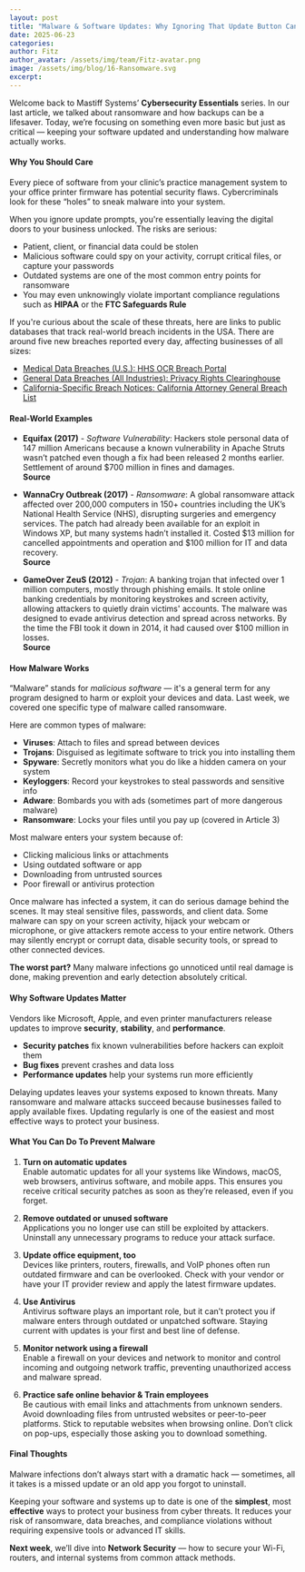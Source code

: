 ```yaml
---
layout: post
title: "Malware & Software Updates: Why Ignoring That Update Button Can Cost You "
date: 2025-06-23
categories: 
author: Fitz
author_avatar: /assets/img/team/Fitz-avatar.png
image: /assets/img/blog/16-Ransomware.svg
excerpt: 
---
```

Welcome back to Mastiff Systems’ **Cybersecurity Essentials** series. In our last article, we talked about ransomware and how backups can be a lifesaver. Today, we’re focusing on something even more basic but just as critical — keeping your software updated and understanding how malware actually works.

#### Why You Should Care

Every piece of software from your clinic’s practice management system to your office printer firmware has potential security flaws. Cybercriminals look for these “holes” to sneak malware into your system.

When you ignore update prompts, you're essentially leaving the digital doors to your business unlocked. The risks are serious:

- Patient, client, or financial data could be stolen  
- Malicious software could spy on your activity, corrupt critical files, or capture your passwords  
- Outdated systems are one of the most common entry points for ransomware  
- You may even unknowingly violate important compliance regulations such as **HIPAA** or the **FTC Safeguards Rule**

If you're curious about the scale of these threats, here are links to public databases that track real-world breach incidents in the USA. There are around five new breaches reported every day, affecting businesses of all sizes:

- [Medical Data Breaches (U.S.): HHS OCR Breach Portal](https://ocrportal.hhs.gov/ocr/breach/breach_report.jsf)  
- [General Data Breaches (All Industries): Privacy Rights Clearinghouse](https://privacyrights.org/data-breaches)  
- [California-Specific Breach Notices: California Attorney General Breach List](https://oag.ca.gov/privacy/databreach/list)


#### Real-World Examples

- **Equifax (2017)** - *Software Vulnerability*: Hackers stole personal data of 147 million Americans because a known vulnerability in Apache Struts wasn’t patched even though a fix had been released 2 months earlier. Settlement of around $700 million in fines and damages.  
  **Source**

- **WannaCry Outbreak (2017)** - *Ransomware*: A global ransomware attack affected over 200,000 computers in 150+ countries including the UK’s National Health Service (NHS), disrupting surgeries and emergency services. The patch had already been available for an exploit in Windows XP, but many systems hadn’t installed it. Costed $13 million for cancelled appointments and operation and $100 million for IT and data recovery.  
  **Source**

- **GameOver ZeuS (2012)** - *Trojan*: A banking trojan that infected over 1 million computers, mostly through phishing emails. It stole online banking credentials by monitoring keystrokes and screen activity, allowing attackers to quietly drain victims' accounts. The malware was designed to evade antivirus detection and spread across networks. By the time the FBI took it down in 2014, it had caused over $100 million in losses.  
  **Source**


#### How Malware Works

“Malware” stands for *malicious software* — it's a general term for any program designed to harm or exploit your devices and data. Last week, we covered one specific type of malware called ransomware.

Here are common types of malware:

- **Viruses**: Attach to files and spread between devices  
- **Trojans**: Disguised as legitimate software to trick you into installing them  
- **Spyware**: Secretly monitors what you do like a hidden camera on your system  
- **Keyloggers**: Record your keystrokes to steal passwords and sensitive info  
- **Adware**: Bombards you with ads (sometimes part of more dangerous malware)  
- **Ransomware**: Locks your files until you pay up (covered in Article 3)  

Most malware enters your system because of:

- Clicking malicious links or attachments  
- Using outdated software or app  
- Downloading from untrusted sources  
- Poor firewall or antivirus protection  

Once malware has infected a system, it can do serious damage behind the scenes. It may steal sensitive files, passwords, and client data. Some malware can spy on your screen activity, hijack your webcam or microphone, or give attackers remote access to your entire network. Others may silently encrypt or corrupt data, disable security tools, or spread to other connected devices.

**The worst part?** Many malware infections go unnoticed until real damage is done, making prevention and early detection absolutely critical.


#### Why Software Updates Matter

Vendors like Microsoft, Apple, and even printer manufacturers release updates to improve **security**, **stability**, and **performance**.

- **Security patches** fix known vulnerabilities before hackers can exploit them  
- **Bug fixes** prevent crashes and data loss  
- **Performance updates** help your systems run more efficiently  

Delaying updates leaves your systems exposed to known threats. Many ransomware and malware attacks succeed because businesses failed to apply available fixes. Updating regularly is one of the easiest and most effective ways to protect your business.

#### What You Can Do To Prevent Malware

1. **Turn on automatic updates**  
   Enable automatic updates for all your systems like Windows, macOS, web browsers, antivirus software, and mobile apps. This ensures you receive critical security patches as soon as they’re released, even if you forget.

2. **Remove outdated or unused software**  
   Applications you no longer use can still be exploited by attackers. Uninstall any unnecessary programs to reduce your attack surface.

3. **Update office equipment, too**  
   Devices like printers, routers, firewalls, and VoIP phones often run outdated firmware and can be overlooked. Check with your vendor or have your IT provider review and apply the latest firmware updates.

4. **Use Antivirus**  
   Antivirus software plays an important role, but it can’t protect you if malware enters through outdated or unpatched software. Staying current with updates is your first and best line of defense.

5. **Monitor network using a firewall**  
   Enable a firewall on your devices and network to monitor and control incoming and outgoing network traffic, preventing unauthorized access and malware spread.

6. **Practice safe online behavior & Train employees**  
   Be cautious with email links and attachments from unknown senders. Avoid downloading files from untrusted websites or peer-to-peer platforms. Stick to reputable websites when browsing online. Don’t click on pop-ups, especially those asking you to download something.


#### Final Thoughts

Malware infections don’t always start with a dramatic hack — sometimes, all it takes is a missed update or an old app you forgot to uninstall.

Keeping your software and systems up to date is one of the **simplest**, most **effective** ways to protect your business from cyber threats. It reduces your risk of ransomware, data breaches, and compliance violations without requiring expensive tools or advanced IT skills.


**Next week**, we’ll dive into **Network Security** — how to secure your Wi-Fi, routers, and internal systems from common attack methods.

